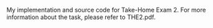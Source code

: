 My implementation and source code for Take-Home Exam 2. For more information about the task, please refer to THE2.pdf.
